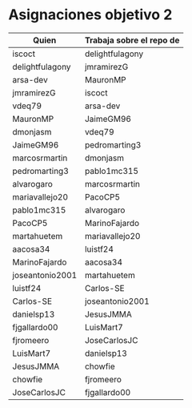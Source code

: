 # Asignaciones objetivo 2

| Quien | Trabaja sobre el repo de |
|------------|---------------------|
| iscoct     | delightfulagony |
| delightfulagony | jmramirezG |
| arsa-dev   | MauronMP |
| jmramirezG | iscoct |
| vdeq79 | arsa-dev |
| MauronMP | JaimeGM96 |
| dmonjasm | vdeq79  |
| JaimeGM96| pedromarting3 |
| marcosrmartin| dmonjasm |
| pedromarting3 | pablo1mc315 |
| alvarogaro | marcosrmartin |
| mariavallejo20 | PacoCP5 |
| pablo1mc315 | alvarogaro |
| PacoCP5 | MarinoFajardo |
| martahuetem | mariavallejo20 |
| aacosa34 | luistf24 |
| MarinoFajardo | aacosa34 |
| joseantonio2001 | martahuetem |
| luistf24 | Carlos-SE |
| Carlos-SE | joseantonio2001 |
| danielsp13 | JesusJMMA |
| fjgallardo00 | LuisMart7 |
| fjromeero | JoseCarlosJC |
| LuisMart7 | danielsp13 |
| JesusJMMA | chowfie |
|chowfie | fjromeero |
| JoseCarlosJC | fjgallardo00 |